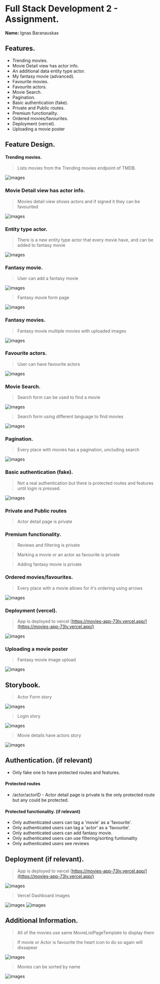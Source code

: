 # Full Stack Development 2 - Assignment.

**Name:** Ignas Baranauskas

## Features.

- Trending movies.
- Movie Detail view has actor info.
- An additional data entity type actor.
- My fantasy movie (advanced).
- Favourite movies.
- Favourite actors.
- Movie Search.
- Pagination.
- Basic authentication (fake).
- Private and Public routes.
- Premium functionality.
- Ordered movies/favourites.
- Deployment (vercel).
- Uploading a movie poster

## Feature Design.

#### Trending movies.

> Lists movies from the Trending movies endpoint of TMDB.

![images](images/trendingimage.png)

### Movie Detail view has actor info.

> Movies detail view shows actors and if signed it they can be favourited

![images](images/detailmovieimage.png)

### Entity type actor.

> There is a new entity type actor that every movie have, and can be added to fantasy movie

![images](images/actorimage.png)

### Fantasy movie.

> User can add a fantasy movie

![images](images/fantasyimage.png)

> Fantasy movie form page

![images](images/fantasyformimage.png)

### Fantasy movies.

> Fantasy movie multiple movies with uploaded images

![images](images/fantasymoviesimage.png)

### Favourite actors.

> User can have favourite actors

![images](images/favouriteactorimage.png)

### Movie Search.

> Search form can be used to find a movie

![images](images/moviesearchimage.png)

> Search form using different language to find movies

![images](images/searchlanguageimage.png)

### Pagination.

> Every place with movies has a pagination, uncluding search

![images](images/paginationimage.png)

### Basic authentication (fake).

> Not a real authentication but there is protected routes and features until login is pressed.

![images](images/loginimage.png)

### Private and Public routes

> Actor detail page is private

### Premium functionality.

> Reviews and filtering is private

> Marking a movie or an actor as favourite is private

> Adding fantasy movie is private

### Ordered movies/favourites.

> Every place with a movie allows for it's ordering using arrows

![images](images/homeimage.png)

### Deployment (vercel).

> App is deployed to vercel [https://movies-app-73lv.vercel.app/](https://movies-app-73lv.vercel.app/)

![images](images/vecelimage.png)

### Uploading a movie poster

> Fantasy movie image upload

![images](images/fantasyuploadimage.png)

## Storybook.

> Actor Form story

![images](images/actorformstory.png)

> Login story

![images](images/loginstory.png)

> Movie details have actors story

![images](images/movieactorstory.png)

## Authentication. (if relevant)

- Only fake one to have protected routes and features.

#### Protected routes

- /actor/actorID - Actor detail page is private is the only protected route but any could be protected.

#### Protected functionality. (if relevant)

- Only authenticated users can tag a 'movie' as a 'favourite'.
- Only authenticated users can tag a 'actor' as a 'favourite'.
- Only authenticated users can add fantasy movie.
- Only authenticated users can use filtering/sorting funtionality
- Only authenticated users see reviews

## Deployment (if relevant).

> App is deployed to vercel [https://movies-app-73lv.vercel.app/](https://movies-app-73lv.vercel.app/)

![images](images/vecelimage.png)

> Vercel Dashboard images

![images](images/vercel.png)
![images](images/vercel2.png)

## Additional Information.

> All of the movies use same MovieListPageTemplate to display them

> If movie or Actor is favourite the heart icon to do so again will dissapear

![images](images/heartimage.png)

> Movies can be sorted by name

![images](images/sorted.png)
